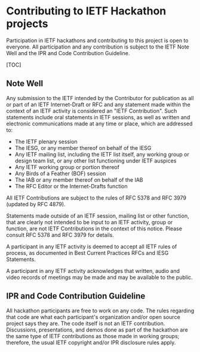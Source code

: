 # Contributing to IETF Hackathon projects

Participation in IETF hackathons and contributing to this project is open to everyone. All participation and any contribution is subject to the IETF Note Well and the IPR and Code Contribution Guideline.

[TOC]

## Note Well

Any submission to the IETF intended by the Contributor for publication as all or part of an IETF Internet-Draft or RFC and any statement made within the context of an IETF activity is considered an "IETF Contribution". Such statements include oral statements in IETF sessions, as well as written and electronic communications made at any time or place, which are addressed to:

*  The IETF plenary session
*  The IESG, or any member thereof on behalf of the IESG
*  Any IETF mailing list, including the IETF list itself, any working group or design team list, or any other list functioning under IETF auspices
*  Any IETF working group or portion thereof
*  Any Birds of a Feather (BOF) session
*  The IAB or any member thereof on behalf of the IAB
*  The RFC Editor or the Internet-Drafts function

All IETF Contributions are subject to the rules of RFC 5378 and RFC 3979 (updated by RFC 4879).

Statements made outside of an IETF session, mailing list or other function, that are clearly not intended to be input to an IETF activity, group or function, are not IETF Contributions in the context of this notice.  Please consult RFC 5378 and RFC 3979 for details.

A participant in any IETF activity is deemed to accept all IETF rules of process, as documented in Best Current Practices RFCs and IESG Statements.

A participant in any IETF activity acknowledges that written, audio and video records of meetings may be made and may be available to the public.

## IPR and Code Contribution Guideline

All hackathon participants are free to work on any code. The rules regarding that code are what each participant's organization and/or open source project says they are. The code itself is not an IETF contribution. Discussions, presentations, and demos done as part of the hackathon are the same type of IETF contributions as those made in working groups; therefore, the usual IETF copyright and/or IPR disclosure rules apply.
